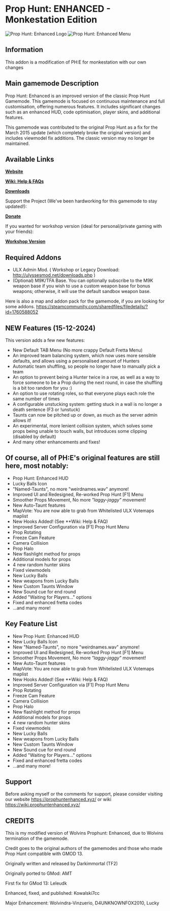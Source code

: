 # Prop Hunt: ENHANCED - Monkestation Edition

![Prop Hunt: Enhanced Logo](https://i.ibb.co/7Yq3PhX/image.png "Prop Hunt: Enhanced")
![Prop Hunt: Enhanced Menu](https://i.imgur.com/bXu9yeA.png "Prop Hunt: Enhanced")

## Information

This addon is a modification of PH:E for monkestation with our own changes

## Main gamemode Description
Prop Hunt: Enhanced is an improved version of the classic Prop Hunt Gamemode. This gamemode is focused on continuous maintenance and full customisation, offering numerous features. It includes significant changes such as an enhanced HUD, code optimisation, player skins, and additional features.

This gamemode was contributed to the original Prop Hunt as a fix for the March 2015 update (which completely broke the original version) and includes viewmodel fix additions. The classic version may no longer be maintained.

## Available Links
[**Website**](https://prophuntenhanced.xyz/)

[**Wiki: Help & FAQs**](https://wiki.prophuntenhanced.xyz/)

[**Downloads**](https://prophuntenhanced.xyz/download)

Support the Project (We've been hardworking for this gamemode to stay updated!):

[**Donate**](https://prophuntenhanced.xyz/donate)

If you wanted for workshop version (ideal for personal/private gaming with your friends):

[**Workshop Version**](https://steamcommunity.com/sharedfiles/filedetails/?id=1758906555)

## Required Addons
* ULX Admin Mod. ( Workshop or Legacy Download: http://ulyssesmod.net/downloads.php )
* (Optional) M9K/TFA Base. You can optionally subscribe to the M9K weapon base if you wish to use a custom weapon base for bonus weapons; otherwise, it will use the default sandbox weapon base.

Here is also a map and addon pack for the gamemode, if you are looking for some addons.
https://steamcommunity.com/sharedfiles/filedetails/?id=1760588052

## NEW Features (15-12-2024)
This version adds a few new features:
* New Default TAB Menu (No more crappy Default Fretta Menu)
* An improved team balancing system, which now uses more sensible defaults, and allows using a personalised amount of Hunters
* Automatic team shuffling, so people no longer have to manually pick a team
* An option to prevent being a Hunter twice in a row, as well as a way to force someone to be a Prop during the next round, in case the shuffling is a bit too random for you :)
* An option to use rotating roles, so that everyone plays each role the same number of times
* A configurable unstucking system: getting stuck in a wall is no longer a death sentence (F3 or !unstuck)
* Taunts can now be pitched up or down, as much as the server admin allows it!
* An experimental, more lenient collision system, which solves some props being unable to touch walls, but introduces some clipping (disabled by default)
* And many other enhancements and fixes!

## Of course, all of PH:E's original features are still here, most notably:
* Prop Hunt: Enhanced HUD
* Lucky Balls Icon
* "Named-Taunts", no more "weirdnames.wav" anymore!
* Improved UI and Redesigned, Re-worked Prop Hunt [F1] Menu
* Smoother Props Movement, No more *"laggy-jaggy"* movement!
* New Auto-Taunt features
* MapVote: You are now able to grab from Whitelisted ULX Votemaps maplist
* New Hooks Added! (See **Wiki: Help & FAQ)
* Improved Server Configuration via [F1] Prop Hunt Menu
* Prop Rotating
* Freeze Cam Feature
* Camera Collision
* Prop Halo
* New flashlight method for props
* Additional models for props
* 4 new random hunter skins
* Fixed viewmodels
* New Lucky Balls
* New weapons from Lucky Balls
* New Custom Taunts Window
* New Sound cue for end round
* Added "Waiting for Players..." options
* Fixed and enhanced fretta codes
* ...and many more!

## Key Feature List
* New Prop Hunt: Enhanced HUD
* New Lucky Balls Icon
* New "Named-Taunts", no more "weirdnames.wav" anymore!
* Improved UI and Redesigned, Re-worked Prop Hunt [F1] Menu
* Smoother Props Movement, No more *"laggy-jaggy"* movement!
* New Auto-Taunt features
* MapVote: You are now able to grab from Whitelisted ULX Votemaps maplist
* New Hooks Added! (See **Wiki: Help & FAQ)
* Improved Server Configuration via [F1] Prop Hunt Menu
* Prop Rotating
* Freeze Cam Feature
* Camera Collision
* Prop Halo
* New flashlight method for props
* Additional models for props
* 4 new random hunter skins
* Fixed viewmodels
* New Lucky Balls
* New weapons from Lucky Balls
* New Custom Taunts Window
* New Sound cue for end round
* Added "Waiting for Players..." options
* Fixed and enhanced fretta codes
* ...and many more!

## Support
Before asking myself or the comments for support, please consider visiting our website https://prophuntenhanced.xyz/ or wiki https://wiki.prophuntenhanced.xyz/

## CREDITS
This is my modified version of Wolvins Prophunt: Enhanced, due to Wolvins termination of the gamemode.

Credit goes to the original authors of the gamemodes and those who made Prop Hunt compatible with GMOD 13.

Originally written and released by Darkimmortal (TF2)

Originally ported to GMod: AMT

First fix for GMod 13: Leleudk

Enhanced, fixed, and published: Kowalski7cc

Major Enhancement: Wolvindra-Vinzuerio, D4UNKNOWNFOX2010, Lucky
